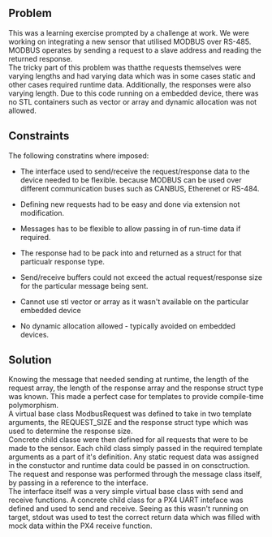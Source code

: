 ## Problem
This was a learning exercise prompted by a challenge at work. We were working on 
integrating a new sensor that utilised MODBUS over RS-485. MODBUS operates by sending 
a request to a slave address and reading the returned response.
<br>
The tricky part of this problem was thatthe requests themselves were varying
lengths and had varying data which was in some cases static and other cases
required runtime data. Additionally, the responses were also varying length.
Due to this code running on a embedded device, there was no STL containers
such as vector or array and dynamic allocation was not allowed.
<br>
## Constraints
The following constratins where imposed:
- The interface used to send/receive the request/response data to the device needed to be flexible.
because MODBUS can be used over different communication buses such as CANBUS, Etherenet or RS-484.

- Defining new requests had to be easy and done via extension not modification. 

- Messages has to be flexible to allow passing in of run-time data if required.

- The response had to be pack into and returned as a struct for that particualr response type.

- Send/receive buffers could not exceed the actual request/response size for the particular
message being sent.

- Cannot use stl vector or array as it wasn't available on the particular embedded device

- No dynamic allocation allowed - typically avoided on embedded devices.

## Solution
Knowing the message that needed sending at runtime, the length of the request array,
the length of the response array and the response struct type was known. This made
a perfect case for templates to provide compile-time polymorphism. 
<br>
A virtual base class ModbusRequest was defined to take in two template arguments,
the REQUEST_SIZE and the response struct type which was used to determine the response size.
<br>
Concrete child classe were then defined for all requests that were to be made to 
the sensor. Each child class simply passed in the required template arguments as a
part of it's definition. Any static request data was assigned in the constuctor
and runtime data could be passed in on consctruction.
<br>
The request and response was performed through the message class itself,
by passing in a reference to the interface. 
<br>
The interface itself was a very simple virtual base class with send and receive 
functions. A concrete child class for a PX4 UART inteface was defined and used
to send and receive. Seeing as this wasn't running on target, stdout was used
to test the correct return data which was filled with mock data within the PX4 
receive function.


